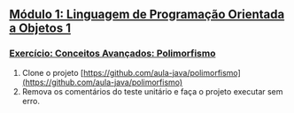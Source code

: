 ## [Módulo 1: Linguagem de Programação Orientada a Objetos 1](https://aula-java.github.io/aulas/lpoo-1.html)

### [Exercício: Conceitos Avançados: Polimorfismo](https://aula-java.github.io/aulas/avancado/#/4)

1. Clone o projeto [https://github.com/aula-java/polimorfismo](https://github.com/aula-java/polimorfismo)
2. Remova os comentários do teste unitário e faça o projeto executar sem erro.
